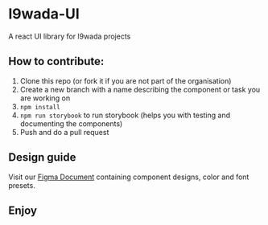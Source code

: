 # l9wada-UI
A react UI library for l9wada projects
## How to contribute:
1. Clone this repo (or fork it if you are not part of the organisation)
2. Create a new branch with a name describing the component or task you are working on
3. `npm install`
4. `npm run storybook` to run storybook (helps you with testing and documenting the components)
5. Push and do a pull request
## Design guide
Visit our 
[Figma Document](https://www.figma.com/file/dFV78xAQOUNXedyemak3xj/UI-Design-Sheet?node-id=1%3A3)
containing component designs, color and font presets.
## Enjoy